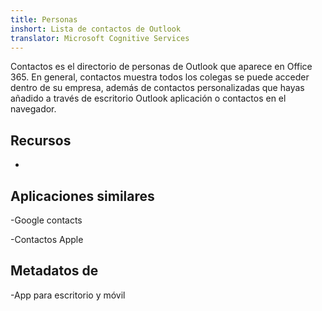 ```yaml
---
title: Personas
inshort: Lista de contactos de Outlook
translator: Microsoft Cognitive Services
---
```


Contactos es el directorio de personas de Outlook que aparece en Office 365.
En general, contactos muestra todos los colegas se puede acceder dentro de su
empresa, además de contactos personalizadas que hayas añadido a través de escritorio Outlook
aplicación o contactos en el navegador.

Recursos
---------

-   

Aplicaciones similares
--------------------

-Google contacts

-Contactos Apple

Metadatos de
--------

-App para escritorio y móvil


